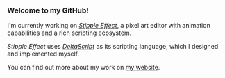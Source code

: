 ### Welcome to my GitHub!

I'm currently working on [*Stipple Effect*](https://github.com/stipple-effect/stipple-effect), a pixel art editor with animation capabilities and a rich scripting ecosystem.

*Stipple Effect* uses [*DeltaScript*](https://github.com/jbunke/deltascript) as its scripting language, which I designed and implemented myself.

You can find out more about my work on [my website](https://jbunke.github.io).

<!--
**jbunke/jbunke** is a ✨ _special_ ✨ repository because its `README.md` (this file) appears on your GitHub profile.

Here are some ideas to get you started:

- 🔭 I’m currently working on ...
- 🌱 I’m currently learning ...
- 👯 I’m looking to collaborate on ...
- 🤔 I’m looking for help with ...
- 💬 Ask me about ...
- 📫 How to reach me: ...
- 😄 Pronouns: ...
- ⚡ Fun fact: ...
-->
